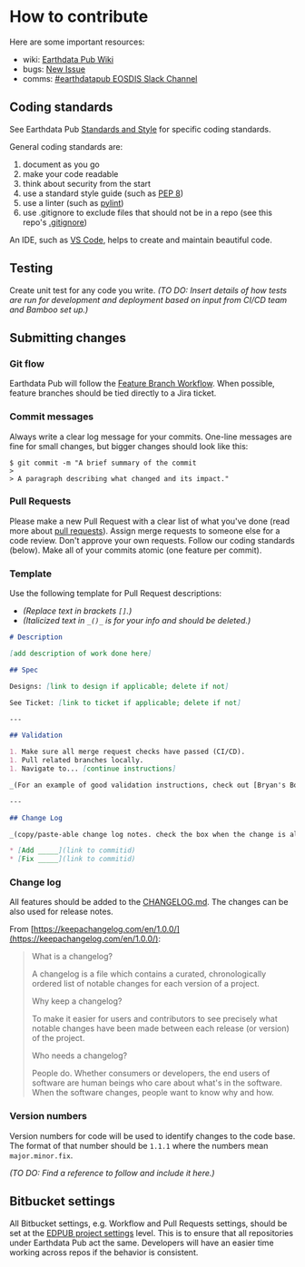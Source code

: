 # How to contribute

Here are some important resources:

 * wiki: [Earthdata Pub Wiki](https://wiki.earthdata.nasa.gov/display/EDPUB)
 * bugs: [New Issue](https://bugs.earthdata.nasa.gov/secure/RapidBoard.jspa?rapidView=911&projectKey=EDPUB&view=planning.nodetail&issueLimit=100)
 * comms: [#earthdatapub EOSDIS Slack Channel](https://eosdis.slack.com/archives/CBPQF3Y5T)

## Coding standards

See Earthdata Pub [Standards and Style](https://wiki.earthdata.nasa.gov/display/EDPUB/Standards+and+Style) for specific coding standards.

General coding standards are:

1. document as you go
1. make your code readable
1. think about security from the start
1. use a standard style guide (such as [PEP 8](https://www.python.org/dev/peps/pep-0008/))
1. use a linter (such as [pylint](https://www.pylint.org/))
1. use .gitignore to exclude files that should not be in a repo (see this repo's [.gitignore](./.gitignore))

An IDE, such as [VS Code](https://code.visualstudio.com/), helps to create and maintain beautiful code.

## Testing

Create unit test for any code you write. _(TO DO: Insert details of how tests are run for development and deployment based on input from CI/CD team and Bamboo set up.)_

## Submitting changes

### Git flow

Earthdata Pub will follow the [Feature Branch Workflow](https://www.atlassian.com/git/tutorials/comparing-workflows/feature-branch-workflow). When possible, feature branches should be tied directly to a Jira ticket.

### Commit messages

Always write a clear log message for your commits. One-line messages are fine for small changes, but bigger changes should look like this:

    $ git commit -m "A brief summary of the commit
    >
    > A paragraph describing what changed and its impact."


### Pull Requests

Please make a new Pull Request with a clear list of what you've done (read more about [pull requests](https://www.atlassian.com/git/tutorials/making-a-pull-request)). Assign merge requests to someone else for a code review. Don't approve your own requests. Follow our coding standards (below). Make all of your commits atomic (one feature per commit).

### Template

Use the following template for Pull Request descriptions:

- _(Replace text in brackets `[]`.)_
- _(Italicized text in `_()_` is for your info and should be deleted.)_

```markdown
# Description

[add description of work done here]

## Spec

Designs: [link to design if applicable; delete if not]

See Ticket: [link to ticket if applicable; delete if not]

---

## Validation

1. Make sure all merge request checks have passed (CI/CD).
1. Pull related branches locally.
1. Navigate to... [continue instructions]

_(For an example of good validation instructions, check out [Bryan's Bouncy Ball PR](https://github.com/sparkbox/bouncy-ball/pull/56#issue-192153701).)_

---

## Change Log

_(copy/paste-able change log notes. check the box when the change is also in CHANGELOG.md)_

* [Add _____](link to commitid)
* [Fix _____](link to commitid)
```

### Change log

All features should be added to the [CHANGELOG.md](CHANGELOG.md). The changes can be also used for release notes.

From [https://keepachangelog.com/en/1.0.0/](https://keepachangelog.com/en/1.0.0/):

> What is a changelog?
>
> A changelog is a file which contains a curated, chronologically ordered list of notable changes for each version of a project.
>
> Why keep a changelog?
>
> To make it easier for users and contributors to see precisely what notable changes have been made between each release (or version) of the project.
>
> Who needs a changelog?
>
> People do. Whether consumers or developers, the end users of software are human beings who care about what's in the software. When the software changes, people want to know why and how.

### Version numbers

Version numbers for code will be used to identify changes to the code base. The format of that number should be `1.1.1` where the numbers mean `major.minor.fix`.

_(TO DO: Find a reference to follow and include it here.)_

## Bitbucket settings

All Bitbucket settings, e.g. Workflow and Pull Requests settings, should be set at the [EDPUB project settings](https://git.earthdata.nasa.gov/projects/EDPUB/settings) level. This is to ensure that all repositories under Earthdata Pub act the same. Developers will have an easier time working across repos if the behavior is consistent.
